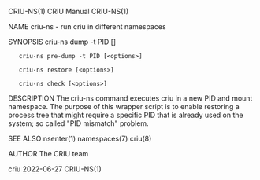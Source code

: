 CRIU-NS(1)                                                          CRIU Manual                                                         CRIU-NS(1)

NAME
       criu-ns - run criu in different namespaces

SYNOPSIS
       criu-ns dump -t PID [<options>]

       criu-ns pre-dump -t PID [<options>]

       criu-ns restore [<options>]

       criu-ns check [<options>]

DESCRIPTION
       The criu-ns command executes criu in a new PID and mount namespace. The purpose of this wrapper script is to enable restoring a process
       tree that might require a specific PID that is already used on the system; so called "PID mismatch" problem.

SEE ALSO
       nsenter(1) namespaces(7) criu(8)

AUTHOR
       The CRIU team

criu                                                                2022-06-27                                                          CRIU-NS(1)

